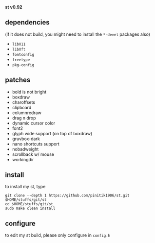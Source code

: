 **st v0.92**

## dependencies
(if it does not build, you might need to install the `*-devel` packages also)

+ `libX11`
+ `libXft`
+ `fontconfig`
+ `freetype`
+ `pkg-config`

## patches

+ bold is not bright
+ boxdraw
+ charoffsets
+ clipboard
+ columnredraw
+ drag n drop
+ dynamic cursor color
+ font2
+ glyph wide support (on top of boxdraw)
+ gruvbox-dark
+ nano shortcuts support
+ nobadweight
+ scrollback w/ mouse
+ workingdir

## install
to install my st, type

```
git clone --depth 1 https://github.com/pinitik1906/st.git $HOME/stuffs/git/st
cd $HOME/stuffs/git/st
sudo make clean install
```

## configure
to edit my st build, please only configure in `config.h`
